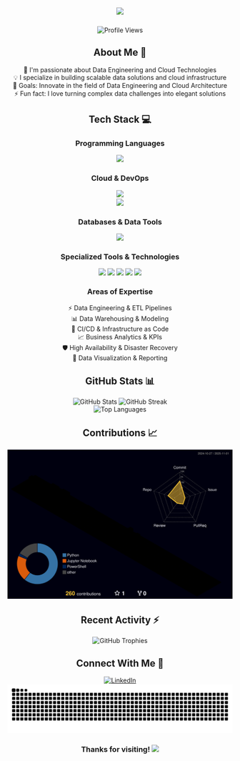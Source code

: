 <!-- Title Section -->
<h1 align="center">
  <img src="https://readme-typing-svg.herokuapp.com/?font=Righteous&size=35&center=true&vCenter=true&width=500&height=70&duration=4000&lines=Hi+There!+%F0%9F%91%8B;I'm+Rohith+Reddy+Bairi;A+Passionate+Developer!" />
</h1>

<!-- Profile Views Counter -->
<p align="center">
  <img src="https://komarev.com/ghpvc/?username=BairiRohithReddy&color=blueviolet&style=flat-square&label=Profile+Views" alt="Profile Views">
</p>

<!-- About Me Section -->
<h2 align="center">About Me 🚀</h2>
<p align="center">
  🌱 I'm passionate about Data Engineering and Cloud Technologies<br>
  💡 I specialize in building scalable data solutions and cloud infrastructure<br>
  🎯 Goals: Innovate in the field of Data Engineering and Cloud Architecture<br>
  ⚡ Fun fact: I love turning complex data challenges into elegant solutions
</p>

<!-- Tech Stack Section -->
<h2 align="center">Tech Stack 💻</h2>

<!-- Programming Languages -->
<h3 align="center">Programming Languages</h3>
<div align="center">
  <img src="https://skillicons.dev/icons?i=python,r,bash,powershell" />
</div>

<!-- Cloud & DevOps -->
<h3 align="center">Cloud & DevOps</h3>
<div align="center">
  <img src="https://skillicons.dev/icons?i=aws,azure,gcp,kubernetes,docker,terraform,jenkins" /><br>
  <img src="https://skillicons.dev/icons?i=linux,git" />
</div>

<!-- Databases -->
<h3 align="center">Databases & Data Tools</h3>
<div align="center">
  <img src="https://skillicons.dev/icons?i=mysql,postgresql,mongodb" />
</div>

<!-- Additional Skills -->
<h3 align="center">Specialized Tools & Technologies</h3>
<p align="center">
  <img src="https://img.shields.io/badge/Hadoop-66CCFF?style=for-the-badge&logo=apache&logoColor=black" />
  <img src="https://img.shields.io/badge/Snowflake-29B5E8?style=for-the-badge&logo=snowflake&logoColor=white" />
  <img src="https://img.shields.io/badge/Spark-E25A1C?style=for-the-badge&logo=apache-spark&logoColor=white" />
  <img src="https://img.shields.io/badge/Grafana-F46800?style=for-the-badge&logo=grafana&logoColor=white" />
  <img src="https://img.shields.io/badge/Prometheus-E6522C?style=for-the-badge&logo=prometheus&logoColor=white" />
</p>

<!-- Expertise Areas -->
<h3 align="center">Areas of Expertise</h3>
<p align="center">
  ⚡ Data Engineering & ETL Pipelines<br>
  📊 Data Warehousing & Modeling<br>
  🔄 CI/CD & Infrastructure as Code<br>
  📈 Business Analytics & KPIs<br>
  🛡️ High Availability & Disaster Recovery<br>
  📱 Data Visualization & Reporting
</p>

<!-- GitHub Stats Section -->
<h2 align="center">GitHub Stats 📊</h2>
<div align="center">
  <img src="https://github-readme-stats.vercel.app/api?username=BairiRohithReddy&show_icons=true&theme=radical" alt="GitHub Stats" />
  <img src="https://github-readme-streak-stats.herokuapp.com/?user=BairiRohithReddy&theme=radical" alt="GitHub Streak" />
</div>

<!-- Most Used Languages -->
<div align="center">
  <img src="https://github-readme-stats.vercel.app/api/top-langs/?username=BairiRohithReddy&layout=compact&theme=radical" alt="Top Languages" />
</div>

<!-- 3D Contribution Calendar -->
<h2 align="center">Contributions 📈</h2>
 <div align="center">
  <img src="profile-3d-contrib/profile-night-rainbow.svg" alt="3D Contribution Calendar" />
</div>

<!-- Recent Activity -->
<h2 align="center">Recent Activity ⚡</h2>

<!--START_SECTION:activity-->
<!--END_SECTION:activity-->

<!-- GitHub Trophies -->
<div align="center">
  <img src="https://github-profile-trophy.vercel.app/?username=BairiRohithReddy&theme=radical&no-frame=true&no-bg=false&margin-w=4" alt="GitHub Trophies" />
</div>

<!-- Connect With Me -->
<h2 align="center">Connect With Me 🤝</h2>
<div align="center">
  <a href="https://linkedin.com/in/rohithreddybairi/" target="_blank">
    <img src="https://img.shields.io/badge/LinkedIn-0077B5?style=for-the-badge&logo=linkedin&logoColor=white" alt="LinkedIn" />
  </a>
</div>

<!-- Snake Animation -->
<div align="center">
   <picture>
    <source media="(prefers-color-scheme: dark)" srcset="https://raw.githubusercontent.com/BairiRohithReddy/BairiRohithReddy/output/github-contribution-grid-snake-dark.svg" />
    <source media="(prefers-color-scheme: light)" srcset="https://raw.githubusercontent.com/BairiRohithReddy/BairiRohithReddy/output/github-contribution-grid-snake.svg" />
    <img alt="github contribution grid snake animation" src="https://raw.githubusercontent.com/BairiRohithReddy/BairiRohithReddy/output/github-contribution-grid-snake.svg" />
  </picture>
 </div>

<!-- Footer -->
<h3 align="center">
  Thanks for visiting! <img src="https://user-images.githubusercontent.com/74038190/216122041-518ac897-8d92-4c6b-9b3f-ca01dcaf38ee.png" width="30px" />
</h3>
